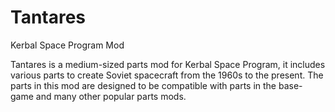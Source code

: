 # Tantares
Kerbal Space Program Mod

Tantares is a medium-sized parts mod for Kerbal Space Program, it includes various parts to create Soviet spacecraft from the 1960s to the present.
The parts in this mod are designed to be compatible with parts in the base-game and many other popular parts mods.
